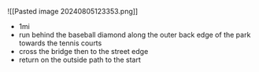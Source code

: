![[Pasted image 20240805123353.png]]
- 1mi 
- run behind the baseball diamond along the outer back edge of the park towards the tennis courts
- cross the bridge then to the street edge
- return on the outside path to the start
